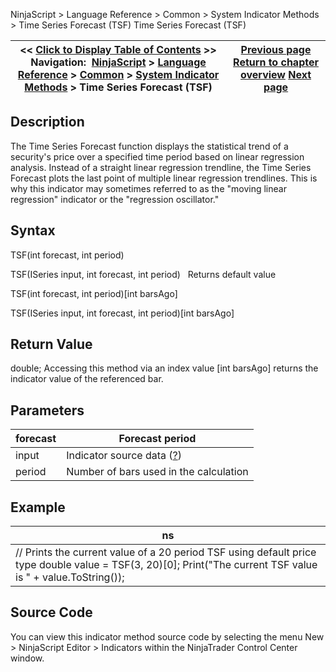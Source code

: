 ﻿
NinjaScript > Language Reference > Common > System Indicator Methods > Time Series Forecast (TSF)
Time Series Forecast (TSF)

| << [Click to Display Table of Contents](time_series_forecast_tsf.md) >> **Navigation:**     [NinjaScript](ninjascript.md) > [Language Reference](language_reference_wip.md) > [Common](common.md) > [System Indicator Methods](indicators.md) > Time Series Forecast (TSF) | [Previous page](swing.md) [Return to chapter overview](indicators.md) [Next page](trend-lines.md) |
| --- | --- |

## Description
The Time Series Forecast function displays the statistical trend of a security's price over a specified time period based on linear regression analysis. Instead of a straight linear regression trendline, the Time Series Forecast plots the last point of multiple linear regression trendlines. This is why this indicator may sometimes referred to as the "moving linear regression" indicator or the "regression oscillator."

## Syntax
TSF(int forecast, int period)  

TSF(ISeries<double> input, int forecast, int period)
 
Returns default value  

TSF(int forecast, int period)[int barsAgo]  

TSF(ISeries<double> input, int forecast, int period)[int barsAgo]

## Return Value
double; Accessing this method via an index value [int barsAgo] returns the indicator value of the referenced bar.

## Parameters
| forecast | Forecast period |
| --- | --- |
| input | Indicator source data ([?](valid_input_data_for_indicator.md)) |
| period | Number of bars used in the calculation |

## Example
| ns |
| --- |
| // Prints the current value of a 20 period TSF using default price type double value = TSF(3, 20)[0]; Print("The current TSF value is " + value.ToString()); |

## Source Code
You can view this indicator method source code by selecting the menu New > NinjaScript Editor > Indicators within the NinjaTrader Control Center window.
